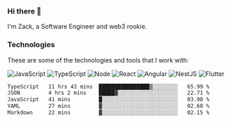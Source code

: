 ### Hi there 👋
I'm Zack, a Software Engineer and web3 rookie.

### Technologies
These are some of the technologies and tools that I work with:

![JavaScript](https://img.shields.io/badge/JavaScript-323330.svg?logo=javascript&logoColor=F7DF1E) 
![TypeScript](https://img.shields.io/badge/TypeScript-007ACC.svg?logo=typescript&logoColor=white) 
![Node](https://img.shields.io/badge/Node.js-43853D.svg?logo=node.js&logoColor=white)
![React](https://img.shields.io/badge/React-20232a.svg?logo=react&logoColor=61DAFB) 
![Angular](https://img.shields.io/badge/Angular-E23237.svg?logo=angularjs&logoColor=white)
![NestJS](https://img.shields.io/badge/NestJS-E0234E?logo=nestjs&logoColor=white)
![Flutter](https://img.shields.io/badge/Flutter-02569B.svg?logo=flutter&logoColor=white)

<!--START_SECTION:waka-->

```txt
TypeScript   11 hrs 43 mins  ████████████████▒░░░░░░░░   65.99 %
JSON         4 hrs 2 mins    █████▓░░░░░░░░░░░░░░░░░░░   22.71 %
JavaScript   41 mins         █░░░░░░░░░░░░░░░░░░░░░░░░   03.90 %
YAML         27 mins         ▓░░░░░░░░░░░░░░░░░░░░░░░░   02.60 %
Markdown     22 mins         ▓░░░░░░░░░░░░░░░░░░░░░░░░   02.15 %
```

<!--END_SECTION:waka-->
